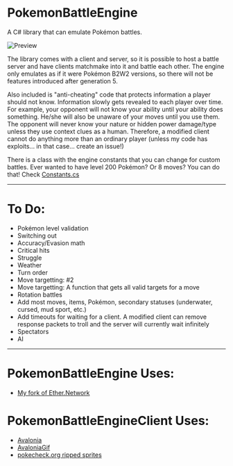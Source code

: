 # PokemonBattleEngine

A C# library that can emulate Pokémon battles.

![Preview](Preview.gif)

The library comes with a client and server, so it is possible to host a battle server and have clients matchmake into it and battle each other.
The engine only emulates as if it were Pokémon B2W2 versions, so there will not be features introduced after generation 5.

Also included is "anti-cheating" code that protects information a player should not know.
Information slowly gets revealed to each player over time.
For example, your opponent will not know your ability until your ability does something. He/she will also be unaware of your moves until you use them.
The opponent will never know your nature or hidden power damage/type unless they use context clues as a human.
Therefore, a modified client cannot do anything more than an ordinary player (unless my code has exploits... in that case... create an issue!)

There is a class with the engine constants that you can change for custom battles. Ever wanted to have level 200 Pokémon? Or 8 moves? You can do that!
Check [Constants.cs](PokemonBattleEngine/Data/Constants.cs)

----
# To Do:
* Pokémon level validation
* Switching out
* Accuracy/Evasion math
* Critical hits
* Struggle
* Weather
* Turn order
* Move targetting: #2
* Move targetting: A function that gets all valid targets for a move
* Rotation battles
* Add most moves, items, Pokémon, secondary statuses (underwater, cursed, mud sport, etc.)
* Add timeouts for waiting for a client. A modified client can remove response packets to troll and the server will currently wait infinitely
* Spectators
* AI

----
# PokemonBattleEngine Uses:
* [My fork of Ether.Network](https://github.com/Kermalis/Ether.Network)

# PokemonBattleEngineClient Uses:
* [Avalonia](https://github.com/AvaloniaUI/Avalonia)
* [AvaloniaGif](https://github.com/jmacato/AvaloniaGif)
* [pokecheck.org ripped sprites](http://sprites.pokecheck.org)